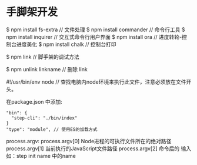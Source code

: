 
# 手脚架开发

$ npm install fs-extra        // 文件处理
$ npm install commander       // 命令行工具
$ npm install inquirer        // 交互式命令行用户界面
$ npm install ora             // 进度转轮-控制台进度美化
$ npm install chalk           // 控制台打印

$ npm link // 脚手架的调试方法 

$ npm unlink linkname // 删除 link

#!/usr/bin/env node  // 查找电脑内node环境来执行此文件，注意必须放在文件开头。

在package.json 中添加:

    "bin": { 
      "step-cli": "./bin/index" 
    }
    "type": "module", // 使用ES的加载方式


process.argv:
process.argv[0] Node进程的可执行文件所在的绝对路径 
process.argv[1] 当前执行的JavaScript文件路径
process.argv[2] 命令后的 输入 如：step init name 中的name

